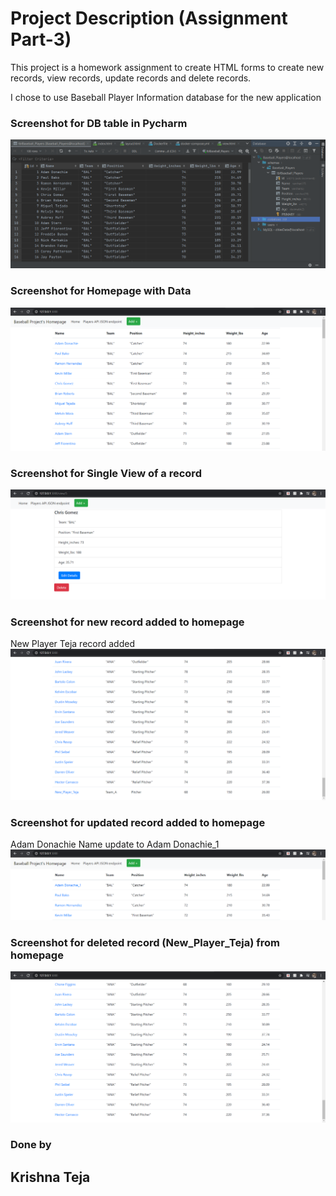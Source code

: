 # Project Description (Assignment Part-3)
This project is a homework assignment to create HTML forms to create new records, view records, update records and delete records.

I chose to use Baseball Player Information database for the new application

### Screenshot for DB table in Pycharm
![DB_Table](screenshots/db_pycharm.PNG)

### Screenshot for Homepage with Data
![postman](screenshots/web_3.PNG)

### Screenshot for Single View of a record
![postman](screenshots/single_view.PNG)

### Screenshot for new record added to homepage
New Player Teja record added
![postman](screenshots/New_Player_Added.PNG)

### Screenshot for updated record added to homepage
Adam Donachie Name update to Adam Donachie_1
![postman](screenshots/Name_updated.PNG)

### Screenshot for deleted record (New_Player_Teja) from homepage
![postman](screenshots/Deleted.PNG)


### Done by
## Krishna Teja
